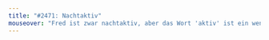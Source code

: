 ```yaml
---
title: "#2471: Nachtaktiv"
mouseover: "Fred ist zwar nachtaktiv, aber das Wort 'aktiv' ist ein wenig übertrieben."
---
```



